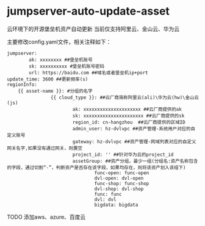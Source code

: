 # jumpserver-auto-update-asset
云环境下的开源堡垒机资产自动更新
当前仅支持阿里云、金山云、华为云

主要修改config.yaml文件，相关注释如下：

	jumpserver:
        	ak: xxxxxxxx ##堡垒机账号
        	sk: xxxxxxxxxx #堡垒机账号密码 
        	url: https://baidu.com ##域名或者堡垒机ip+port		
	update_time: 3600 ##更新频率(s)
	regionInfo:
		{{ asset-name }}: #分组的名字
                	{{ cloud_type }}: ##云厂商简称阿里云(ali)\华为云(hw)\金山云(js)
                        	ak: xxxxxxxxxxxxxxxxxxxxx ##云厂商提供的ak
                        	sk: xxxxxxxxxxxxxxxxxxxxxx ##云厂商提供的sk
                        	region_id: cn-hangzhou  ##云厂商提供的区域ID
                        	admin_user: hz-dvlvpc ##资产管理-系统用户对应的自定义账号
                        	gateway: hz-dvlvpc ##资产管理-网域列表对应的自定义网关名字,如果没有通过网关，则置空
                        	project_id: '' ##针对华为云的project_id
                        	assetGroup: ##资产分组，最少一组(分组名:资产名称包含的字段，通过切割“-”，判断资产是否存在该字段，如果均存在，则将该资产划入该组下)
                                	func-open: func-open
                                	dvl-open: dvl-open
                                	func-shop: func-shop
                                	dvl-shop: dvl-shop
                                	func: func
                                	dvl: dvl
                                	bigdata: bigdata

TODO
添加aws、azure、百度云
  
